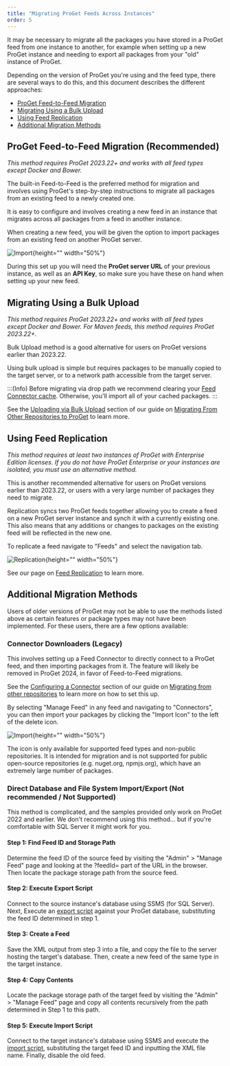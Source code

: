 ```yaml
---
title: "Migrating ProGet Feeds Across Instances"
order: 5
---
```


It may be necessary to migrate all the packages you have stored in a ProGet feed from one instance to another, for example when setting up a new ProGet instance and needing to export all packages from your "old" instance of ProGet.

Depending on the version of ProGet you're using and the feed type, there are several ways to do this, and this document describes the different approaches:

* [ProGet Feed-to-Feed Migration](#proget-feed-to-feed-migration-recommended)
* [Migrating Using a Bulk Upload](#migrating-using-a-bulk-upload)
* [Using Feed Replication](#using-feed-replication)
* [Additional Migration Methods](#additional-migration-methods)

##  ProGet Feed-to-Feed Migration (Recommended)
*This method requires ProGet 2023.22+ and works with all feed types except Docker and Bower.*

The built-in Feed-to-Feed is the preferred method for migration and involves using ProGet's step-by-step instructions to migrate all packages from an existing feed to a newly created one.

It is easy to configure and involves creating a new feed in an instance that migrates across all packages from a feed in another instance.

When creating a new feed, you will be given the option to import packages from an existing feed on another ProGet server.

![Import](/resources/docs/proget-feed-import-windows.png){height="" width="50%"}

During this set up you will need the **ProGet server URL** of your previous instance, as well as an **API Key**, so make sure you have these on hand when setting up your new feed.

## Migrating Using a Bulk Upload
*This method requires ProGet 2023.22+ and works with all feed types except Docker and Bower. For Maven feeds, this method requires ProGet 2023.22+.*

Bulk Upload method is a good alternative for users on ProGet versions earlier than 2023.22.

Using bulk upload is simple but requires packages to be manually copied to the target server, or to a network path accessible from the target server. 

:::(Info)
Before migrating via drop path we recommend clearing your [Feed Connector cache](/docs/proget/feeds/connector-overview#connector-caching?#connector-caching). Otherwise, you'll import all of your cached packages.
:::

See the [Uploading via Bulk Upload](/docs/proget/installation/migrating-to-proget/proget-other-feed-migration#uploading-via-bulk-upload) section of our guide on [Migrating From Other Repositories to ProGet](/docs/proget/installation/migrating-to-proget/proget-other-feed-migration) to learn more.

## Using Feed Replication
*This method requires at least two instances of ProGet with Enterprise Edition licenses. If you do not have ProGet Enterprise or your instances are isolated, you must use an alternative method.*

This is another recommended alternative for users on ProGet versions earlier than 2023.22, or users with a very large number of packages they need to migrate. 

Replication syncs two ProGet feeds together allowing you to create a feed on a new ProGet server instance and synch it with a currently existing one. This also means that any additions or changes to packages on the existing feed will be reflected in the new one.

To replicate a feed navigate to "Feeds" and select the navigation tab.

![Replication](/resources/docs/proget-feed-replication.png){height="" width="50%"}

See our page on [Feed Replication](/docs/proget/replication-feed-mirroring/proget-advanced-feed-replication) to learn more.

## Additional Migration Methods

Users of older versions of ProGet may not be able to use the methods listed above as certain features or package types may not have been implemented. For these users, there are a few options available:

### Connector Downloaders (Legacy)

This involves setting up a Feed Connector to directly connect to a ProGet feed, and then importing packages from it. The feature will likely be removed in ProGet 2024, in favor of Feed-to-Feed migrations.

See the [Configuring a Connector](/docs/proget/installation/migrating-to-proget/proget-other-feed-migration#configuring-a-connector) section of our guide on [Migrating from other repositories](/docs/proget/installation/migrating-to-proget/proget-other-feed-migration) to learn more on how to set this up.

By selecting "Manage Feed" in any feed and navigating to "Connectors", you can then import your packages by clicking the "Import Icon" to the left of the delete icon.

![Import](/resources/docs/proget-connector-import.png){height="" width="50%"}

The icon is only available for supported feed types and non-public repositories. It is intended for migration and is not supported for public open-source repositories (e.g. nuget.org, npmjs.org), which have an extremely large number of packages.

### Direct Database and File System Import/Export (Not recommended / Not Supported)

This method is complicated, and the samples provided only work on ProGet 2022 and earlier. We don't recommend using this method... but if you're comfortable with SQL Server it might work for you.

#### Step 1: Find Feed ID and Storage Path

Determine the feed ID of the source feed by visiting the "Admin" > "Manage Feed" page and looking at the ?feedId= part of the URL in the browser. Then locate the package storage path from the source feed.

#### Step 2: Execute Export Script

Connect to the source instance's database using SSMS (for SQL Server). Next, Execute an [export script](https://gist.github.com/inedo-builds/3bfdf846fb78fdf5ecd03d736682679f) against your ProGet database, substituting the feed ID determined in step 1.

#### Step 3: Create a Feed

Save the XML output from step 3 into a file, and copy the file to the server hosting the target's database. Then, create a new feed of the same type in the target instance.

#### Step 4: Copy Contents

Locate the package storage path of the target feed by visiting the "Admin" > "Manage Feed" page and copy all contents recursively from the path determined in Step 1 to this path.

#### Step 5: Execute Import Script

Connect to the target instance's database using SSMS and execute the [import script](https://gist.github.com/inedo-builds/80486de84fd413313d54eb80edb821bf), substituting the target feed ID and inputting the XML file name. Finally, disable the old feed.
